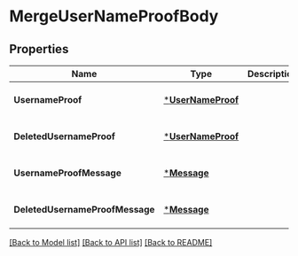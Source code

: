 # MergeUserNameProofBody

## Properties
Name | Type | Description | Notes
------------ | ------------- | ------------- | -------------
**UsernameProof** | [***UserNameProof**](UserNameProof.md) |  | [optional] [default to null]
**DeletedUsernameProof** | [***UserNameProof**](UserNameProof.md) |  | [optional] [default to null]
**UsernameProofMessage** | [***Message**](Message.md) |  | [optional] [default to null]
**DeletedUsernameProofMessage** | [***Message**](Message.md) |  | [optional] [default to null]

[[Back to Model list]](../README.md#documentation-for-models) [[Back to API list]](../README.md#documentation-for-api-endpoints) [[Back to README]](../README.md)

